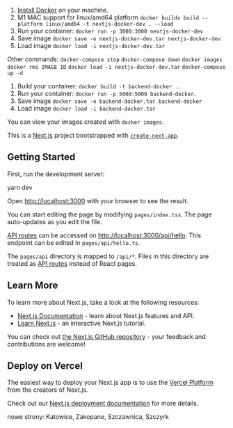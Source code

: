 1. [Install Docker](https://docs.docker.com/get-docker/) on your machine.
1. M1 MAC support for linux/amd64 platform `docker buildx build --platform linux/amd64 -t nextjs-docker-dev . --load`
1. Run your container: `docker run -p 3000:3000 nextjs-docker-dev`
1. Save image `docker save -o nextjs-docker-dev.tar nextjs-docker-dev`
1. Load image `docker load -i nextjs-docker-dev.tar`

Other commands: 
`docker-compose stop`
`docker-compose down`
`docker images`
`docker rmi IMAGE ID`
`docker load -i nextjs-docker-dev.tar`
`docker-compose up -d`

1. Build your container: `docker build -t backend-docker .`.
1. Run your container: `docker run -p 5000:5000 backend-docker`.
1. Save image `docker save -o backend-docker.tar backend-docker`
1. Load image `docker load -i backend-docker.tar`


You can view your images created with `docker images`.

This is a [Next.js](https://nextjs.org/) project bootstrapped with [`create-next-app`](https://github.com/vercel/next.js/tree/canary/packages/create-next-app).

## Getting Started

First, run the development server:

yarn dev

Open [http://localhost:3000](http://localhost:3000) with your browser to see the result.

You can start editing the page by modifying `pages/index.tsx`. The page auto-updates as you edit the file.

[API routes](https://nextjs.org/docs/api-routes/introduction) can be accessed on [http://localhost:3000/api/hello](http://localhost:3000/api/hello). This endpoint can be edited in `pages/api/hello.ts`.

The `pages/api` directory is mapped to `/api/*`. Files in this directory are treated as [API routes](https://nextjs.org/docs/api-routes/introduction) instead of React pages.

## Learn More

To learn more about Next.js, take a look at the following resources:

- [Next.js Documentation](https://nextjs.org/docs) - learn about Next.js features and API.
- [Learn Next.js](https://nextjs.org/learn) - an interactive Next.js tutorial.

You can check out [the Next.js GitHub repository](https://github.com/vercel/next.js/) - your feedback and contributions are welcome!

## Deploy on Vercel

The easiest way to deploy your Next.js app is to use the [Vercel Platform](https://vercel.com/new?utm_medium=default-template&filter=next.js&utm_source=create-next-app&utm_campaign=create-next-app-readme) from the creators of Next.js.

Check out our [Next.js deployment documentation](https://nextjs.org/docs/deployment) for more details.


nowe strony:
Katowice, Zakopane, 
Szczawnica, Szczyrk